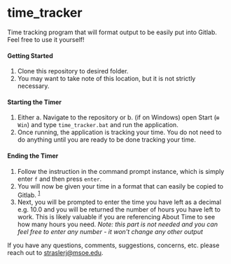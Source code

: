 # time_tracker
Time tracking program that will format output to be easily put into Gitlab. Feel free to use it yourself!

#### Getting Started

 1. Clone this repository to desired folder.
 2. You may want to take note of this location, but it is not strictly necessary.

#### Starting the Timer
1. Either
a. Navigate to the repository or
b. (if on Windows) open Start (`⊞ Win`)  and type `time_tracker.bat` and run the application.
2. Once running, the application is tracking your time. You do not need to do anything until you are ready to be done tracking your time.

#### Ending the Timer
1. Follow the instruction in the command prompt instance, which is simply enter `f` and then press `enter`.
2. You will now be given your time in a format that can easily be copied to Gitlab. <sup>[1](https://docs.gitlab.com/ee/user/project/time_tracking.html)
3. Next, you will be prompted to enter the time you have left as a decimal e.g. 10.0 and you will be returned the number of hours you have left to work. This is likely valuable if you are referencing About Time to see how many hours you need. *Note: this part is not needed and you can feel free to enter any number - it won't change any other output*

If you have any questions, comments, suggestions, concerns, etc. please reach out to straslerj@msoe.edu.
